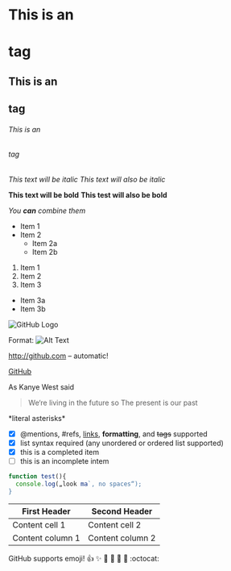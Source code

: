# This is an <h1> tag
## This is an <h2> tag
###### This is an <h6> tag

*This text will be italic*
_This text will also be italic_

**This text will be bold**
__This test will also be bold__

*You **can** combine them*

* Item 1
* Item 2
  * Item 2a
  * Item 2b

1. Item 1
2. Item 2
3. Item 3
  * Item 3a
  * Item 3b

![GitHub Logo](/images/logo.png)

Format: ![Alt Text](url)

http://github.com – automatic!

[GitHub](http://github.com)

As Kanye West said
> We‘re living in the future so
> The present is our past

\*literal asterisks\*

- [x] @mentions, #refs, [links](), **formatting**, and <del>tags</del> supported
- [x] list syntax required (any unordered or ordered list supported)
- [x] this is a completed item
- [ ] this is an incomplete intem

```javascript
function test(){
  console.log(„look ma`, no spaces“);
}
```

First Header | Second Header
-------------|--------------
Content cell 1 | Content cell 2
Content column 1 | Content column 2

GitHub supports emoji!
:+1: :sparkles: :camel: :tada:
:rocket: :metal: :octocat:
